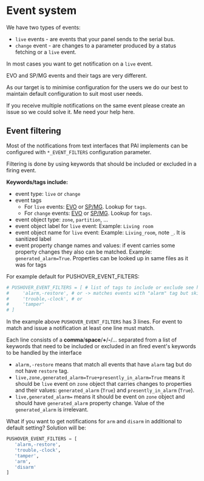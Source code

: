 # Event system

We have two types of events:
- `live` events - are events that your panel sends to the serial bus.
- `change` event - are changes to a parameter produced by a status fetching or a `live` event.

In most cases you want to get notification on a `live` event.

EVO and SP/MG events and their tags are very different.

As our target is to minimise configuration for the users we do our best to maintain default configuration to suit most user needs.

If you receive multiple notifications on the same event please create an issue so we could solve it. Me need your help here.

## Event filtering
Most of the notifications from text interfaces that PAI implements can be configured with `*_EVENT_FILTERS` configuration parameter.

Filtering is done by using keywords that should be included or excluded in a firing event.

**Keywords/tags include:**
* event type: `live` or `change`
* event tags
    * For `live` events: [EVO](https://github.com/ParadoxAlarmInterface/pai/blob/master/paradox/hardware/evo/event.py) or [SP/MG](https://github.com/ParadoxAlarmInterface/pai/blob/master/paradox/hardware/spectra_magellan/event.py). Lookup for `tags`.
    * For `change` events: [EVO](https://github.com/ParadoxAlarmInterface/pai/blob/master/paradox/hardware/evo/property.py) or [SP/MG](https://github.com/ParadoxAlarmInterface/pai/blob/master/paradox/hardware/spectra_magellan/property.py). Lookup for `tags`.
* event object type: `zone`, `partition`, ...
* event object label for `live` event: Example: `Living room`
* event object name for `live` event: Example: `Living_room`, note `_`. It is sanitized label
* event property change names and values: if event carries some property changes they also can be matched. Example: `generated_alarm=True`. Properties can be looked up in same files as it was for tags

For example default for PUSHOVER_EVENT_FILTERS:
```python
# PUSHOVER_EVENT_FILTERS = [ # list of tags to include or exclude see hardware event.py for tag list
#     'alarm,-restore', # or -> matches events with "alarm" tag but skips that have "restore" tag
#     'trouble,-clock', # or
#     'tamper'
# ]
```

In the example above `PUSHOVER_EVENT_FILTERS` has 3 lines. For event to match and issue a notification at least one line must match.

Each line consists of a **comma**/**space**/**+**/**-**/... separated from a list of keywords that need to be included or excluded in an fired event's keywords to be handled by the interface

* `alarm,-restore` means that match all events that have `alarm` tag but do not have `restore` tag.
* `live,zone,generated_alarm=True+presently_in_alarm=True` means it should be `live` event on `zone` object that carries changes to properties and their values: `generated_alarm` (`True`) and `presently_in_alarm` (`True`).
* `live,generated_alarm=` means it should be event on `zone` object and should have `generated_alarm` property change. Value of the `generated_alarm` is irrelevant.

What if you want to get notifications for `arm` and `disarm` in additional to default setting?
Solution will be:
```python
PUSHOVER_EVENT_FILTERS = [
   'alarm,-restore',
   'trouble,-clock',
   'tamper',
   'arm',
   'disarm'
]
```
